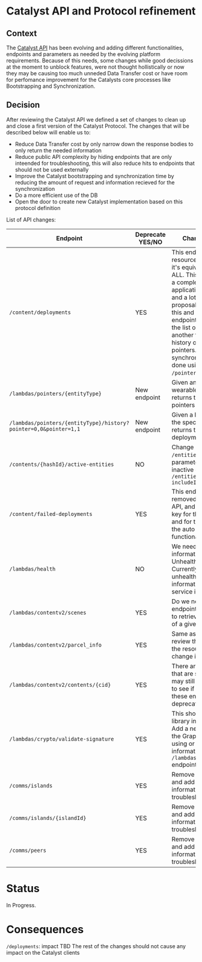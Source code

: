 
# Catalyst API and Protocol refinement 

## Context

The [Catalyst API](https://decentraland.github.io/catalyst-api-specs/) has been evolving and adding different functionalities, endpoints and parameters as needed by the evolving platform requirements. Because of this needs, some changes while good decissions at the moment to unblock features, were not thought hollistically or now they may be causing too much unneded Data Transfer cost or have room for perfomance improvement for the Catalysts core processes like Bootstrapping and Synchronization. 

## Decision

After reviewing the Catalyst API we defined a set of changes to clean up and close a first version of the Catalyst Protocol. The changes that will be described below will enable us to: 
- Reduce Data Transfer cost by only narrow down the response bodies to only return the needed information
- Reduce public API complexity by hiding endpoints that are only inteended for troubleshooting, this will also reduce hits to endpoints that should not be used externally
- Improve the Catalyst bootstrapping and synchronization time by reducing the amount of request and information recieved for the synchronization 
- Do a more efficient use of the DB
- Open the door to create new Catalyst implementation based on this protocol definition

List of API changes: 

| Endpoint                                                       | Deprecate YES/NO | Change Description                                                                                                                                                                                                                                                                                                                                                                                                                              |
|----------------------------------------------------------------|------------------|-------------------------------------------------------------------------------------------------------------------------------------------------------------------------------------------------------------------------------------------------------------------------------------------------------------------------------------------------------------------------------------------------------------------------------------------------|
| `/content/deployments`                                           | YES              | This endpoint consumes DB resources inefficiently  as it's equivalent to a SELECT ALL. This endpoint also has a complex UX with the application of many filters and a lot of parameters. The proposal is to deprecate this and add 2 new endpoints: one to retrieve the list of all pointers and another to retrieve the history of a given list of pointers. Catalyst synchronization will be done using `/snapshots` and `/pointer-changes`.   |
| `/lambdas/pointers/{entityType}`                                 | New endpoint               | Given an entity type (scene, wearables) this endpoint returns the list of all the pointers paginated                                                                                                                                                                                                                                                                                                                                 |
| `/lambdas/pointers/{entityType}/history?pointer=0,0&pointer=1,1` | New endpoint               | Given a list of pointers of the specified entity type, returns the history of deployments                                                                                                                                                                                                                                                                                                                               |
| `/contents/{hashId}/active-entities`                             | NO               | Change resource to `/entities` and include a parameter to retrieve inactive entities too `/entities?includeInactive=true`                                                                                                                                                                                                                                                                                                                               |
| `/content/failed-deployments`                                    | YES              | This endpoint should be removed from the public API, and only be used with a key for the Catalyst Monitor and for troubleshooting or the auto-fix deployments functionality                                                                                                                                                                                                                                                                     |
| `/lambdas/health`                                                | NO               | We need to add more information like the Unhealthy message. Currently you get an unhealthy state and no information about why the service is unhealthy                                                                                                                                                                                                                                                                                          |
| `/lambdas/contentv2/scenes`                                      | YES              | Do we need the v2? this endpoint should be generic to retrieve the list of scenes of a given coordinates                                                                                                                                                                                                                                                                                                                                        |
| `/lambdas/contentv2/parcel_info`                                 | YES              | Same as above, we need to review the need of the v2 in the resource name and change it to be generic                                                                                                                                                                                                                                                                                                                                            |
| `/lambdas/contentv2/contents/{cid}`                              | YES              | There are old entities v2 that are still requested and may still be valid. We need to see if we can update these entities and deprecate this endpoint                                                                                                                                                                                                                                                                                           |
| `/lambdas/crypto/validate-signature`                             | YES              | This should be done with a library in the client side. Add a new lambda to return the Graph URL that we are using or add this information to the `/lambdas/contracts/servers` endpoint                                                                                                                                                                                                                                                            |
| `/comms/islands`                                                 | YES              | Remove from the public API and add a key to use this information for troubleshooting                                                                                                                                                                                                                                                                                                                                                            |
| `/comms/islands/{islandId}`                                      | YES              | Remove from the public API and add a key to use this information for troubleshooting                                                                                                                                                                                                                                                                                                                                                            |
| `/comms/peers`                                                   | YES              | Remove from the public API and add a key to use this information for troubleshooting                                                                                                                                                                                                                                                                                                                                                            |


# Status

In Progress.

# Consequences

`/deployments`: impact TBD 
The rest of the changes should not cause any impact on the Catalyst clients
